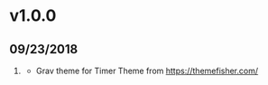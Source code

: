 # v1.0.0
## 09/23/2018

1. [](#improved)
    * Grav theme for Timer Theme from https://themefisher.com/
